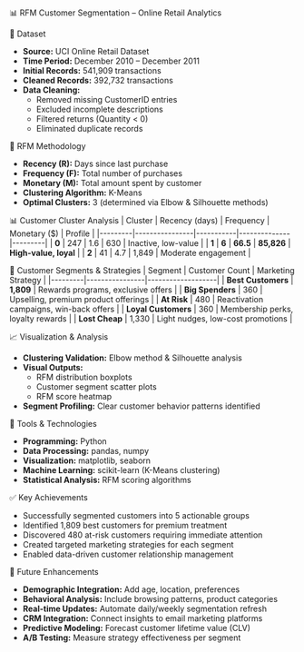 📊 RFM Customer Segmentation – Online Retail Analytics

📁 Dataset
* **Source:** UCI Online Retail Dataset
* **Time Period:** December 2010 – December 2011
* **Initial Records:** 541,909 transactions
* **Cleaned Records:** 392,732 transactions
* **Data Cleaning:**
   * Removed missing CustomerID entries
   * Excluded incomplete descriptions
   * Filtered returns (Quantity < 0)
   * Eliminated duplicate records

🧪 RFM Methodology
* **Recency (R):** Days since last purchase
* **Frequency (F):** Total number of purchases
* **Monetary (M):** Total amount spent by customer
* **Clustering Algorithm:** K-Means
* **Optimal Clusters:** 3 (determined via Elbow & Silhouette methods)

📊 Customer Cluster Analysis
| Cluster | Recency (days) | Frequency | Monetary ($) | Profile |
|---------|----------------|-----------|--------------|---------|
| **0** | 247 | 1.6 | 630 | Inactive, low-value |
| **1** | **6** | **66.5** | **85,826** | **High-value, loyal** |
| **2** | 41 | 4.7 | 1,849 | Moderate engagement |

🎯 Customer Segments & Strategies
| Segment | Customer Count | Marketing Strategy |
|---------|----------------|-------------------|
| **Best Customers** | **1,809** | Rewards programs, exclusive offers |
| **Big Spenders** | 360 | Upselling, premium product offerings |
| **At Risk** | 480 | Reactivation campaigns, win-back offers |
| **Loyal Customers** | 360 | Membership perks, loyalty rewards |
| **Lost Cheap** | 1,330 | Light nudges, low-cost promotions |

📈 Visualization & Analysis
* **Clustering Validation:** Elbow method & Silhouette analysis
* **Visual Outputs:**
   * RFM distribution boxplots
   * Customer segment scatter plots
   * RFM score heatmap
* **Segment Profiling:** Clear customer behavior patterns identified

🧰 Tools & Technologies
* **Programming:** Python
* **Data Processing:** pandas, numpy
* **Visualization:** matplotlib, seaborn
* **Machine Learning:** scikit-learn (K-Means clustering)
* **Statistical Analysis:** RFM scoring algorithms

✅ Key Achievements
* Successfully segmented customers into 5 actionable groups
* Identified 1,809 best customers for premium treatment
* Discovered 480 at-risk customers requiring immediate attention
* Created targeted marketing strategies for each segment
* Enabled data-driven customer relationship management

🚀 Future Enhancements
* **Demographic Integration:** Add age, location, preferences
* **Behavioral Analysis:** Include browsing patterns, product categories
* **Real-time Updates:** Automate daily/weekly segmentation refresh
* **CRM Integration:** Connect insights to email marketing platforms
* **Predictive Modeling:** Forecast customer lifetime value (CLV)
* **A/B Testing:** Measure strategy effectiveness per segment
